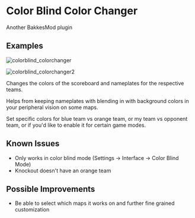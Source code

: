 # Color Blind Color Changer

Another BakkesMod plugin

## Examples

![colorblind_colorchanger](https://github.com/user-attachments/assets/3f6f9ce3-c93b-4c2b-a4dd-83ca886885a7)

![colorblind_colorchanger2](https://github.com/user-attachments/assets/14f7038e-07b9-4287-81ce-93e3b08e587b)

Changes the colors of the scoreboard and nameplates for the respective teams.

Helps from keeping nameplates with blending in with background colors in your peripheral vision on some maps.

Set specific colors for blue team vs orange team, or my team vs opponent team, or if you'd like to enable it for certain game modes.

## Known Issues
- Only works in color blind mode (Settings -> Interface -> Color Blind Mode)
- Knockout doesn't have an orange team

## Possible Improvements
- Be able to select which maps it works on and further fine grained customization
